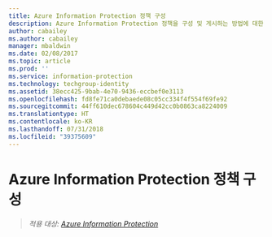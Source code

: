 ```yaml
---
title: Azure Information Protection 정책 구성
description: Azure Information Protection 정책을 구성 및 게시하는 방법에 대한 자세한 정보입니다.
author: cabailey
ms.author: cabailey
manager: mbaldwin
ms.date: 02/08/2017
ms.topic: article
ms.prod: ''
ms.service: information-protection
ms.technology: techgroup-identity
ms.assetid: 38ecc425-9bab-4e70-9436-eccbef0e3113
ms.openlocfilehash: fd8fe71ca0debaede08c05cc334f4f554f69fe92
ms.sourcegitcommit: 44ff610dec678604c449d42cc0b0863ca8224009
ms.translationtype: HT
ms.contentlocale: ko-KR
ms.lasthandoff: 07/31/2018
ms.locfileid: "39375609"
---
```

# <a name="configuring-the-azure-information-protection-policy"></a>Azure Information Protection 정책 구성 

>*적용 대상: [Azure Information Protection](https://azure.microsoft.com/pricing/details/information-protection)*

